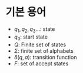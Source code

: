 # 기본 용어
* $q_1,q_2,q_3...$: state
* $q_0$: start state
* $Q$: Finite set of states
* $\Sigma$: finite set of alphabets
* $\delta(q,a)$: transition function
* $F$: set of accept states